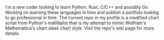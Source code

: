 I'm a new coder looking to learn Python, Rust, C/C++ and possibly Go. Working on learning these languages in time and publish a portfiolo looking to go professional in time.
The current repo in my profile is a modified chart script from Python's matlibplot that is my attempt to mimic Wolfram's Mathematica's chart sleek chart style. 
Visit the repo's wiki page for more details.

<!---
zwolfe21/zwolfe21 is a ✨ special ✨ repository because its `README.md` (this file) appears on your GitHub profile.
You can click the Preview link to take a look at your changes.
--->
